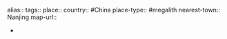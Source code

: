 alias::
tags::
place::
country:: #China 
place-type:: #megalith 
nearest-town:: Nanjing
map-url::

-